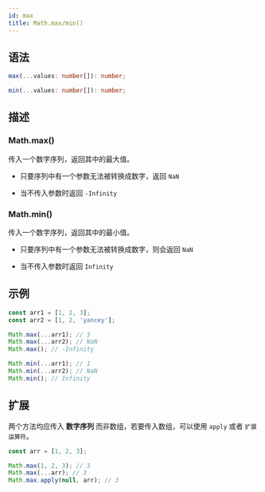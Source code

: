```yaml
---
id: max
title: Math.max/min()
---
```


## 语法

```ts
max(...values: number[]): number;

min(...values: number[]): number;
```

## 描述

### Math.max()

传入一个数字序列，返回其中的最大值。

- 只要序列中有一个参数无法被转换成数字，返回 `NaN`

- 当不传入参数时返回 `-Infinity`

### Math.min()

传入一个数字序列，返回其中的最小值。

- 只要序列中有一个参数无法被转换成数字，则会返回 `NaN`

- 当不传入参数时返回 `Infinity`

## 示例

```js
const arr1 = [1, 2, 3];
const arr2 = [1, 2, 'yancey'];

Math.max(...arr1); // 3
Math.max(...arr2); // NaN
Math.max(); // -Infinity

Math.min(...arr1); // 1
Math.min(...arr2); // NaN
Math.min(); // Infinity
```

## 扩展

两个方法均应传入 **数字序列** 而非数组，若要传入数组，可以使用 `apply` 或者 `扩展运算符`。

```js
const arr = [1, 2, 3];

Math.max(1, 2, 3); // 3
Math.max(...arr); // 3
Math.max.apply(null, arr); // 3
```
